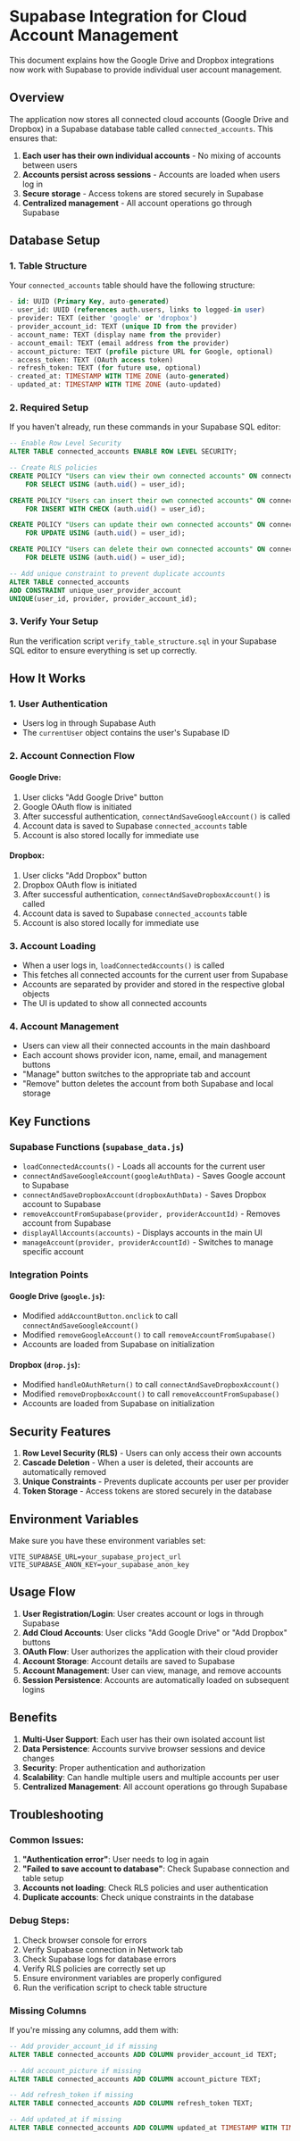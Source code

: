 # Supabase Integration for Cloud Account Management

This document explains how the Google Drive and Dropbox integrations now work with Supabase to provide individual user account management.

## Overview

The application now stores all connected cloud accounts (Google Drive and Dropbox) in a Supabase database table called `connected_accounts`. This ensures that:

1. **Each user has their own individual accounts** - No mixing of accounts between users
2. **Accounts persist across sessions** - Accounts are loaded when users log in
3. **Secure storage** - Access tokens are stored securely in Supabase
4. **Centralized management** - All account operations go through Supabase

## Database Setup

### 1. Table Structure

Your `connected_accounts` table should have the following structure:

```sql
- id: UUID (Primary Key, auto-generated)
- user_id: UUID (references auth.users, links to logged-in user)
- provider: TEXT (either 'google' or 'dropbox')
- provider_account_id: TEXT (unique ID from the provider)
- account_name: TEXT (display name from the provider)
- account_email: TEXT (email address from the provider)
- account_picture: TEXT (profile picture URL for Google, optional)
- access_token: TEXT (OAuth access token)
- refresh_token: TEXT (for future use, optional)
- created_at: TIMESTAMP WITH TIME ZONE (auto-generated)
- updated_at: TIMESTAMP WITH TIME ZONE (auto-updated)
```

### 2. Required Setup

If you haven't already, run these commands in your Supabase SQL editor:

```sql
-- Enable Row Level Security
ALTER TABLE connected_accounts ENABLE ROW LEVEL SECURITY;

-- Create RLS policies
CREATE POLICY "Users can view their own connected accounts" ON connected_accounts
    FOR SELECT USING (auth.uid() = user_id);

CREATE POLICY "Users can insert their own connected accounts" ON connected_accounts
    FOR INSERT WITH CHECK (auth.uid() = user_id);

CREATE POLICY "Users can update their own connected accounts" ON connected_accounts
    FOR UPDATE USING (auth.uid() = user_id);

CREATE POLICY "Users can delete their own connected accounts" ON connected_accounts
    FOR DELETE USING (auth.uid() = user_id);

-- Add unique constraint to prevent duplicate accounts
ALTER TABLE connected_accounts 
ADD CONSTRAINT unique_user_provider_account 
UNIQUE(user_id, provider, provider_account_id);
```

### 3. Verify Your Setup

Run the verification script `verify_table_structure.sql` in your Supabase SQL editor to ensure everything is set up correctly.

## How It Works

### 1. User Authentication
- Users log in through Supabase Auth
- The `currentUser` object contains the user's Supabase ID

### 2. Account Connection Flow

#### Google Drive:
1. User clicks "Add Google Drive" button
2. Google OAuth flow is initiated
3. After successful authentication, `connectAndSaveGoogleAccount()` is called
4. Account data is saved to Supabase `connected_accounts` table
5. Account is also stored locally for immediate use

#### Dropbox:
1. User clicks "Add Dropbox" button
2. Dropbox OAuth flow is initiated
3. After successful authentication, `connectAndSaveDropboxAccount()` is called
4. Account data is saved to Supabase `connected_accounts` table
5. Account is also stored locally for immediate use

### 3. Account Loading
- When a user logs in, `loadConnectedAccounts()` is called
- This fetches all connected accounts for the current user from Supabase
- Accounts are separated by provider and stored in the respective global objects
- The UI is updated to show all connected accounts

### 4. Account Management
- Users can view all their connected accounts in the main dashboard
- Each account shows provider icon, name, email, and management buttons
- "Manage" button switches to the appropriate tab and account
- "Remove" button deletes the account from both Supabase and local storage

## Key Functions

### Supabase Functions (`supabase_data.js`)

- `loadConnectedAccounts()` - Loads all accounts for the current user
- `connectAndSaveGoogleAccount(googleAuthData)` - Saves Google account to Supabase
- `connectAndSaveDropboxAccount(dropboxAuthData)` - Saves Dropbox account to Supabase
- `removeAccountFromSupabase(provider, providerAccountId)` - Removes account from Supabase
- `displayAllAccounts(accounts)` - Displays accounts in the main UI
- `manageAccount(provider, providerAccountId)` - Switches to manage specific account

### Integration Points

#### Google Drive (`google.js`):
- Modified `addAccountButton.onclick` to call `connectAndSaveGoogleAccount()`
- Modified `removeGoogleAccount()` to call `removeAccountFromSupabase()`
- Accounts are loaded from Supabase on initialization

#### Dropbox (`drop.js`):
- Modified `handleOAuthReturn()` to call `connectAndSaveDropboxAccount()`
- Modified `removeDropboxAccount()` to call `removeAccountFromSupabase()`
- Accounts are loaded from Supabase on initialization

## Security Features

1. **Row Level Security (RLS)** - Users can only access their own accounts
2. **Cascade Deletion** - When a user is deleted, their accounts are automatically removed
3. **Unique Constraints** - Prevents duplicate accounts per user per provider
4. **Token Storage** - Access tokens are stored securely in the database

## Environment Variables

Make sure you have these environment variables set:

```env
VITE_SUPABASE_URL=your_supabase_project_url
VITE_SUPABASE_ANON_KEY=your_supabase_anon_key
```

## Usage Flow

1. **User Registration/Login**: User creates account or logs in through Supabase
2. **Add Cloud Accounts**: User clicks "Add Google Drive" or "Add Dropbox" buttons
3. **OAuth Flow**: User authorizes the application with their cloud provider
4. **Account Storage**: Account details are saved to Supabase
5. **Account Management**: User can view, manage, and remove accounts
6. **Session Persistence**: Accounts are automatically loaded on subsequent logins

## Benefits

1. **Multi-User Support**: Each user has their own isolated account list
2. **Data Persistence**: Accounts survive browser sessions and device changes
3. **Security**: Proper authentication and authorization
4. **Scalability**: Can handle multiple users and multiple accounts per user
5. **Centralized Management**: All account operations go through Supabase

## Troubleshooting

### Common Issues:

1. **"Authentication error"**: User needs to log in again
2. **"Failed to save account to database"**: Check Supabase connection and table setup
3. **Accounts not loading**: Check RLS policies and user authentication
4. **Duplicate accounts**: Check unique constraints in the database

### Debug Steps:

1. Check browser console for errors
2. Verify Supabase connection in Network tab
3. Check Supabase logs for database errors
4. Verify RLS policies are correctly set up
5. Ensure environment variables are properly configured
6. Run the verification script to check table structure

### Missing Columns

If you're missing any columns, add them with:

```sql
-- Add provider_account_id if missing
ALTER TABLE connected_accounts ADD COLUMN provider_account_id TEXT;

-- Add account_picture if missing
ALTER TABLE connected_accounts ADD COLUMN account_picture TEXT;

-- Add refresh_token if missing
ALTER TABLE connected_accounts ADD COLUMN refresh_token TEXT;

-- Add updated_at if missing
ALTER TABLE connected_accounts ADD COLUMN updated_at TIMESTAMP WITH TIME ZONE DEFAULT NOW();
``` 